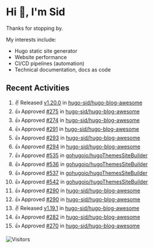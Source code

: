 # Hi 👋, I'm Sid

Thanks for stopping by. 

My interests include:
- Hugo static site generator
- Website performance
- CI/CD pipelines (automation)
- Technical documentation, docs as code


## Recent Activities

<!--RECENT_ACTIVITY:start-->
1. ✌️ Released [v1.20.0](https://github.com/hugo-sid/hugo-blog-awesome/releases/tag/v1.20.0) in [hugo-sid/hugo-blog-awesome](https://github.com/hugo-sid/hugo-blog-awesome)<br>
2. 👍 Approved [#275](https://github.com/hugo-sid/hugo-blog-awesome/pull/275#pullrequestreview-2708043160) in [hugo-sid/hugo-blog-awesome](https://github.com/hugo-sid/hugo-blog-awesome)<br>
3. 👍 Approved [#274](https://github.com/hugo-sid/hugo-blog-awesome/pull/274#pullrequestreview-2708041933) in [hugo-sid/hugo-blog-awesome](https://github.com/hugo-sid/hugo-blog-awesome)<br>
4. 👍 Approved [#291](https://github.com/hugo-sid/hugo-blog-awesome/pull/291#pullrequestreview-2708040255) in [hugo-sid/hugo-blog-awesome](https://github.com/hugo-sid/hugo-blog-awesome)<br>
5. 👍 Approved [#293](https://github.com/hugo-sid/hugo-blog-awesome/pull/293#pullrequestreview-2708037601) in [hugo-sid/hugo-blog-awesome](https://github.com/hugo-sid/hugo-blog-awesome)<br>
6. 👍 Approved [#294](https://github.com/hugo-sid/hugo-blog-awesome/pull/294#pullrequestreview-2708037357) in [hugo-sid/hugo-blog-awesome](https://github.com/hugo-sid/hugo-blog-awesome)<br>
7. 👍 Approved [#535](https://github.com/gohugoio/hugoThemesSiteBuilder/pull/535#pullrequestreview-2708025042) in [gohugoio/hugoThemesSiteBuilder](https://github.com/gohugoio/hugoThemesSiteBuilder)<br>
8. 👍 Approved [#536](https://github.com/gohugoio/hugoThemesSiteBuilder/pull/536#pullrequestreview-2708023231) in [gohugoio/hugoThemesSiteBuilder](https://github.com/gohugoio/hugoThemesSiteBuilder)<br>
9. 👍 Approved [#537](https://github.com/gohugoio/hugoThemesSiteBuilder/pull/537#pullrequestreview-2708022127) in [gohugoio/hugoThemesSiteBuilder](https://github.com/gohugoio/hugoThemesSiteBuilder)<br>
10. 👍 Approved [#542](https://github.com/gohugoio/hugoThemesSiteBuilder/pull/542#pullrequestreview-2708021143) in [gohugoio/hugoThemesSiteBuilder](https://github.com/gohugoio/hugoThemesSiteBuilder)<br>
11. 👍 Approved [#290](https://github.com/hugo-sid/hugo-blog-awesome/pull/290#pullrequestreview-2669461201) in [hugo-sid/hugo-blog-awesome](https://github.com/hugo-sid/hugo-blog-awesome)<br>
12. 👍 Approved [#290](https://github.com/hugo-sid/hugo-blog-awesome/pull/290#pullrequestreview-2669461201) in [hugo-sid/hugo-blog-awesome](https://github.com/hugo-sid/hugo-blog-awesome)<br>
13. ✌️ Released [v1.19.1](https://github.com/hugo-sid/hugo-blog-awesome/releases/tag/v1.19.1) in [hugo-sid/hugo-blog-awesome](https://github.com/hugo-sid/hugo-blog-awesome)<br>
14. 👍 Approved [#282](https://github.com/hugo-sid/hugo-blog-awesome/pull/282#pullrequestreview-2659881185) in [hugo-sid/hugo-blog-awesome](https://github.com/hugo-sid/hugo-blog-awesome)<br>
15. 👍 Approved [#270](https://github.com/hugo-sid/hugo-blog-awesome/pull/270#pullrequestreview-2654558043) in [hugo-sid/hugo-blog-awesome](https://github.com/hugo-sid/hugo-blog-awesome)<br>
<!--RECENT_ACTIVITY:end-->

![Visitors](https://api.visitorbadge.io/api/visitors?path=https%3A%2F%2Fgithub.com%2Fhugo-sid%2Fhugo-sid&countColor=%2337d67a&style=flat&labelStyle=upper)
